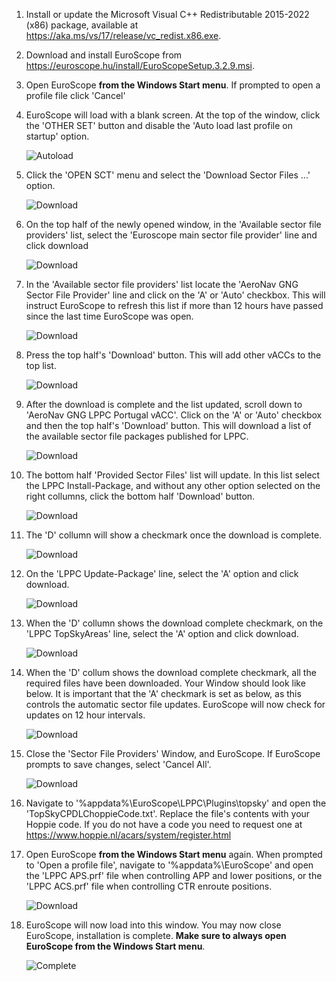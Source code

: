 ---
---

1.   Install or update the Microsoft Visual C++ Redistributable 2015-2022 (x86) package, available at https://aka.ms/vs/17/release/vc_redist.x86.exe.

2.   Download and install EuroScope from https://euroscope.hu/install/EuroScopeSetup.3.2.9.msi.

3.   Open EuroScope **from the Windows Start menu**. If prompted to open a profile file click 'Cancel'

4.   EuroScope will load with a blank screen. At the top of the window, click the 'OTHER SET' button and disable the 'Auto load last profile on startup' option.

     ![Autoload](/assets/img/aload.png)

5.   Click the 'OPEN SCT' menu and select the 'Download Sector Files ...' option.

     ![Download](/assets/img/dl.png)

6.  On the top half of the newly opened window, in the 'Available sector file providers' list, select the 'Euroscope main sector file provider' line and click download

     ![Download](/assets/img/gng.png)

7.  In the 'Available sector file providers' list locate the 'AeroNav GNG Sector File Provider' line and click on the 'A' or 'Auto' checkbox. This will instruct EuroScope to refresh this list if more than 12 hours have passed since the last time EuroScope was open.

     ![Download](/assets/img/sf1.png)

8.  Press the top half's 'Download' button. This will add other vACCs to the top list.

     ![Download](/assets/img/sf2.png)

10.  After the download is complete and the list updated, scroll down to 'AeroNav GNG LPPC Portugal vACC'. Click on the 'A' or 'Auto' checkbox and then the top half's 'Download' button. This will download a list of the available sector file packages published for LPPC.

     ![Download](/assets/img/sf3.png)

11.  The bottom half 'Provided Sector Files' list will update. In this list select the LPPC Install-Package, and without any other option selected on the right collumns, click the bottom half 'Download' button.

     ![Download](/assets/img/ptinst.png)

12.  The 'D' collumn will show a checkmark once the download is complete.

     ![Download](/assets/img/ptdld.png)

13.  On the 'LPPC Update-Package' line, select the 'A' option and click download.

     ![Download](/assets/img/dlup.png)

14.  When the 'D' collumn shows the download complete checkmark, on the 'LPPC TopSkyAreas' line, select the 'A' option and click download.

     ![Download](/assets/img/dlar.png)

15.  When the 'D' collum shows the download complete checkmark, all the required files have been downloaded. Your Window should look like below. It is important that the 'A' checkmark is set as below, as this controls the automatic sector file updates. EuroScope will now check for updates on 12 hour intervals. 

     ![Download](/assets/img/dlcomplete.png)

16.  Close the 'Sector File Providers' Window, and EuroScope. If EuroScope prompts to save changes, select 'Cancel All'.

     ![Download](/assets/img/cancel.png)

17.  Navigate to '%appdata%\EuroScope\LPPC\Plugins\topsky' and open the 'TopSkyCPDLChoppieCode.txt'. Replace the file's contents with your Hoppie code. If you do not have a code you need to request one at https://www.hoppie.nl/acars/system/register.html

18.  Open EuroScope **from the Windows Start menu** again. When prompted to 'Open a profile file', navigate to '%appdata%\EuroScope' and open the 'LPPC APS.prf' file when controlling APP and lower positions, or the 'LPPC ACS.prf' file when controlling CTR enroute positions.

     ![Download](/assets/img/prof.png)

19.  EuroScope will now load into this window. You may now close EuroScope, installation is complete. **Make sure to always open EuroScope from the Windows Start menu**.

     ![Complete](/assets/img/complete.png)
